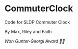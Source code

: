# CommuterClock
Code for SLDP Commuter Clock

By Max, Riley and Faith 

*Won Gunter-Georgi Award 🥳🥳*
